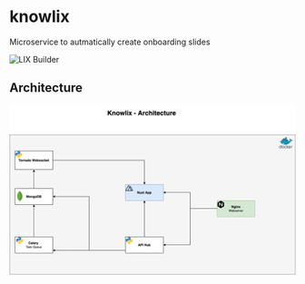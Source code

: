 
# knowlix


Microservice to autmatically create onboarding slides

![LIX Builder](https://github.com/vg-leanix/pptx-tool/blob/main/Thumbnail.png)

## Architecture 
![Architecture](https://github.com/vg-leanix/knowlix/blob/v1.1_mongodb/knowlix%20architecture.png)
